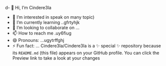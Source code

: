 d- 👋 Hi, I’m Cindere3la
- 👀 I’m interested in speak on many topic)
- 🌱 I’m currently learning ..gfrtyhjk
- 💞️ I’m looking to collaborate on ...
- 📫 How to reach me .uy6fiug
- 😄 Pronouns: ...ugytrffghj
- ⚡ Fun fact: ...
Cindere3la/Cindere3la is a ✨ special ✨ repository because its `README.md` (this file) appears on your GitHub profile.
You can click the Preview link to take a look at your changes
